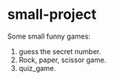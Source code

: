 # small-project
Some small funny games:
1. guess the secret number.
2. Rock, paper, scissor game.
3. quiz_game.